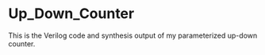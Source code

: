 # Up_Down_Counter
This is the Verilog code and synthesis output of my parameterized up-down counter.
